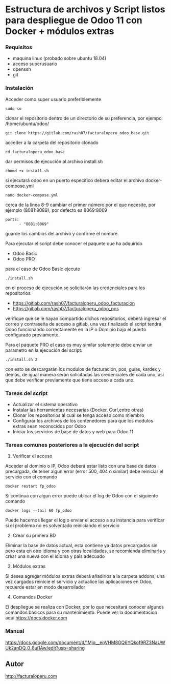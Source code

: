 # Estructura de archivos y Script listos para despliegue de Odoo 11 con Docker + módulos extras


### Requisitos

* maquina linux (probado sobre ubuntu 18.04)
* acceso superusuario
* openssh 
* git

### Instalación

Acceder como super usuario preferiblemente

```
sudo su
```

clonar el repositorio dentro de un directorio de su preferencia, por ejempo /home/ubuntu/odoo/

```
git clone https://gitlab.com/rash07/facturaloperu_odoo_base.git
```

acceder a la carpeta del repositorio clonado

```
cd facturaloperu_odoo_base
```

dar permisos de ejecución al archivo install.sh

```
chomd +x install.sh
```

si ejecutará odoo en un puerto específico deberá editar el archivo docker-compose.yml

```
nano docker-compose.yml
```

cerca de la linea 8-9 cambiar el primer número por el que necesite, por ejemplo (8081:8089), por defecto es 8069:8069

```
ports:
      - "8081:8069"
```

guarde los cambios del archivo y confirme el nombre.

Para ejecutar el script debe conocer el paquete que ha adquirido

* Odoo Basic
* Odoo PRO

para el caso de Odoo Basic ejecute

```
./install.sh
```

en el proceso de ejecución se solicitarán las credenciales para los repositorios:

* https://gitlab.com/rash07/facturaloperu_odoo_facturacion
* https://gitlab.com/rash07/facturaloperu_odoo_pos

verifique que se le hayan compartido dichos repositorios, deberá ingresar el correo y contraseña de acceso a gitlab, una vez finalizado el script tendrá Odoo funcionando correctamente en la IP o Dominio bajo el puerto configurado previamente.

Para el paquete PRO el caso es muy similar solamente debe enviar un parametro en la ejecución del script:

```
./install.sh 2
```

con esto se descargarán los modulos de facturación, pos, guías, kardex y demás, de igual manera serán solicitadas las credenciales de cada uno, asi que debe verificar previamente que tiene acceso a cada uno.

### Tareas del script

* Actualizar el sistema operativo
* Instalar las herramientas necesarias (Docker, Curl,entre otras)
* Clonar los repositorios al cual se tenga acceso como miembro
* Configurar los archivos de los contenedores para que los modulos extras sean reconocidos por Odoo
* Iniciar los servicios de base de datos y web para Odoo 11

### Tareas comunes posteriores a la ejecución del script

1. Verificar el acceso

Acceder al dominio o IP, Odoo deberá estar listo con una base de datos precargada, de tener algun error (error 500, 404 o similar) debe reiniciar el servicio con el comando

```
docker restart fp_odoo
```

Si continua con algun error puede ubicar el log de Odoo con el siguiente comando

```
docker logs --tail 60 fp_odoo
```

Puede hacernos llegar el log o enviar el acceso a su instancia para verificar si el problema no es solventado reiniciando el servicio

2. Crear su primera BD 

Eliminar la base de datos actual, esta contiene ya datos precargados sin pero esta en otro idioma y con otras localidades, se recomienda eliminarla y crear una nueva con el idioma y pais adecuado

3. Módulos extras

Si desea agregar módulos extras deberá añadirlos a la carpeta addons, una vez cargados reinicie el servicio y actualice las aplicaciones en Odoo, recuerde estar en modo desarrollador

4. Comandos Docker

El despliegue se realiza con Docker, por lo que necesitará conocer algunos comandos básicos para su mantenimiento.
Puede ver la documentacion aqui https://docs.docker.com

### Manual

https://docs.google.com/document/d/1Mjq__epVHM8GQ6YQkof9RZ3NaUWUk2anDQ_0_8ui1Aw/edit?usp=sharing


Autor
-----

http://facturaloperu.com

